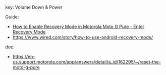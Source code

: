 key: Volume Down & Power

Guide:
- [How to Enable Recovery Mode in Motorola Moto G Pure - Enter Recovery Mode](https://youtu.be/sy7KXMxFeR4)
- https://www.wired.com/story/how-to-use-android-recovery-mode/

doc:
- https://en-us.support.motorola.com/app/answers/detail/a_id/162295/~/reset-the-moto-g-pure


